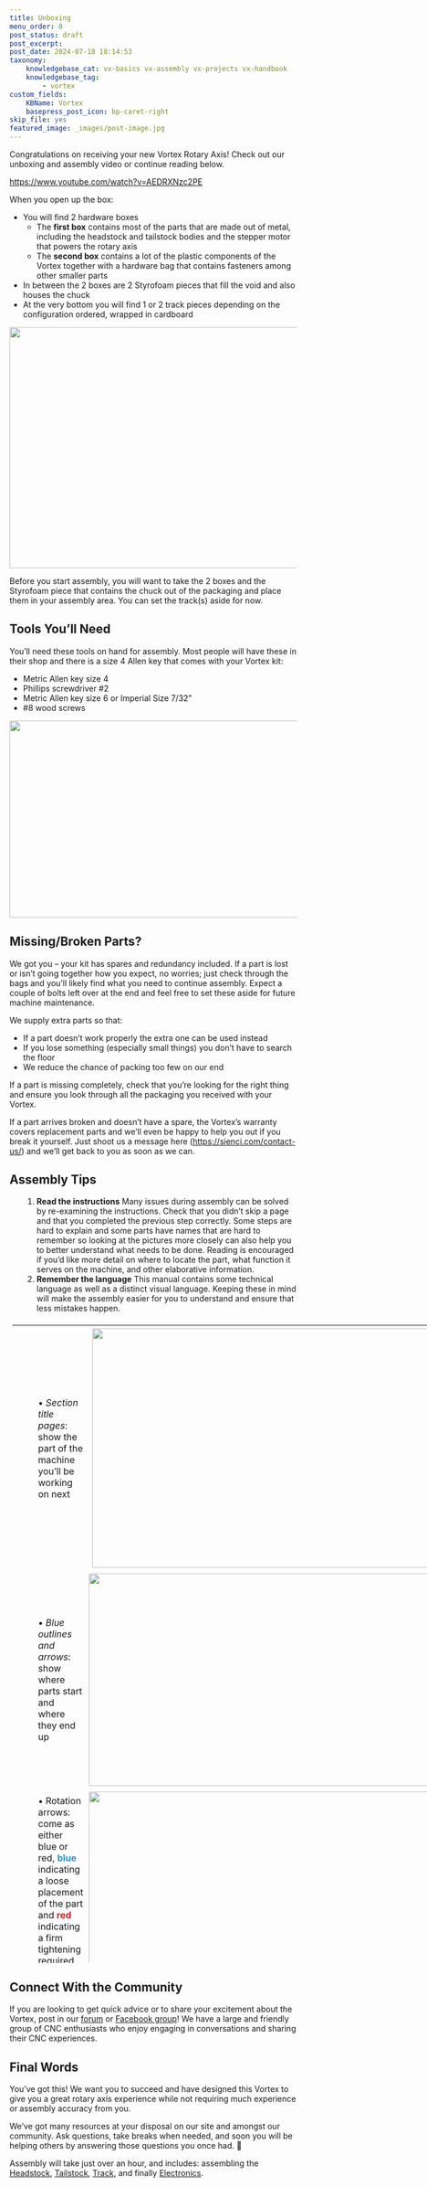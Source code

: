 ```yaml
---
title: Unboxing
menu_order: 0
post_status: draft
post_excerpt: 
post_date: 2024-07-18 18:14:53
taxonomy:
    knowledgebase_cat: vx-basics vx-assembly vx-projects vx-handbook
    knowledgebase_tag:
        - vortex
custom_fields:
    KBName: Vortex
    basepress_post_icon: bp-caret-right
skip_file: yes
featured_image: _images/post-image.jpg
---
```


Congratulations on receiving your new Vortex Rotary Axis! Check out our unboxing and assembly video or continue reading below.

https://www.youtube.com/watch?v=AEDRXNzc2PE

When you open up the box:
<ul>
 	<li>You will find 2 hardware boxes
<ul>
 	<li>The <strong>first box</strong> contains most of the parts that are made out of metal, including the headstock and tailstock bodies and the stepper motor that powers the rotary axis</li>
 	<li>The <strong>second box</strong> contains a lot of the plastic components of the Vortex together with a hardware bag that contains fasteners among other smaller parts</li>
</ul>
</li>
 	<li>In between the 2 boxes are 2 Styrofoam pieces that fill the void and also houses the chuck</li>
 	<li>At the very bottom you will find 1 or 2 track pieces depending on the configuration ordered, wrapped in cardboard</li>
</ul>
<img class="aligncenter size-medium wp-image-5389" src="https://resources.sienci.com/wp-content/uploads/2023/08/5.p1_Unboxing-850x422.jpg" alt="" width="850" height="422" />

Before you start assembly, you will want to take the 2 boxes and the Styrofoam piece that contains the chuck out of the packaging and place them in your assembly area. You can set the track(s) aside for now.
<h2>Tools You’ll Need</h2>
You’ll need these tools on hand for assembly. Most people will have these in their shop and there is a size 4 Allen key that comes with your Vortex kit:
<ul>
 	<li>Metric Allen key size 4</li>
 	<li>Phillips screwdriver #2</li>
 	<li>Metric Allen key size 6 or Imperial Size 7/32”</li>
 	<li>#8 wood screws</li>
</ul>
<img class="aligncenter size-medium wp-image-5666" src="https://resources.sienci.com/wp-content/uploads/2023/08/Tools-850x345.jpg" alt="" width="850" height="345" />
<h2>Missing/Broken Parts?</h2>
We got you – your kit has spares and redundancy included. If a part is lost or isn’t going together how you expect, no worries; just check through the bags and you’ll likely find what you need to continue assembly. Expect a couple of bolts left over at the end and feel free to set these aside for future machine maintenance.

We supply extra parts so that:
<ul>
 	<li>If a part doesn’t work properly the extra one can be used instead</li>
 	<li>If you lose something (especially small things) you don’t have to search the floor</li>
 	<li>We reduce the chance of packing too few on our end</li>
</ul>
If a part is missing completely, check that you’re looking for the right thing and ensure you look through all the packaging you received with your Vortex.

If a part arrives broken and doesn’t have a spare, the Vortex’s warranty covers replacement parts and we’ll even be happy to help you out if you break it yourself. Just shoot us a message here (https://sienci.com/contact-us/) and we’ll get back to you as soon as we can.
<h2>Assembly Tips</h2>
<ol>
 	<li style="list-style-type: none;">
<ol>
 	<li><strong>Read the instructions</strong>
Many issues during assembly can be solved by re-examining the instructions. Check that you didn’t skip a page and that you completed the previous step correctly. Some steps are hard to explain and some parts have names that are hard to remember so looking at the pictures more closely can also help you to better understand what needs to be done. Reading is encouraged if you’d like more detail on where to locate the part, what function it serves on the machine, and other elaborative information.</li>
 	<li><strong>Remember the language</strong>
This manual contains some technical language as well as a distinct visual language. Keeping these in mind will make the assembly easier for you to understand and ensure that less mistakes happen.</li>
</ol>
</li>
</ol>
<table class="unboxing-table2" style="height: 1122px; width: 871px; margin-left: auto; margin-right: auto; text-align: center; border-collapse: collapse; table-layout: fixed; padding: 5px !important; border: none !important;">
<tbody>
<tr>
<td style="text-align: left; padding: 5px 5px 5px 45px; border: none;">• <em>Section title pages</em>: show the part of the machine you’ll be working on next</td>
<td style="text-align: center; padding: 5px; border: none;"><img class="alignright wp-image-5395 size-full" src="https://resources.sienci.com/wp-content/uploads/2023/08/5.p7_Headstock_Header.png" alt="" width="839" height="419" /></td>
</tr>
<tr>
<td style="text-align: left; padding: 5px 5px 5px 45px; border: none;">• <em>Blue outlines and arrows</em>: show where parts start and where they end up</td>
<td style="text-align: center; padding: 5px; border: none;"><img class="alignright wp-image-5392 size-medium" src="https://resources.sienci.com/wp-content/uploads/2023/08/5.p4_bluehighlight-850x372.jpg" alt="" width="850" height="372" /></td>
</tr>
<tr>
<td style="text-align: left; padding: 5px 5px 5px 45px; border: none;">• Rotation arrows: come as either blue or red, <strong><span style="color: #2896d2;">blue</span> </strong>indicating a loose placement of the part and <span style="color: #d2232a;"><strong>red</strong> </span>indicating a firm tightening required to fasten the part into place</td>
<td style="text-align: center; padding: 5px; border: none;"><img class="alignnone wp-image-3148 size-medium" src="https://resources.sienci.com/wp-content/uploads/2022/03/Unboxing-tips-3-850x372.png" alt="" width="850" height="372" /></td>
</tr>
<tr>
<td style="text-align: left; padding: 5px 5px 5px 45px; border: none;">• Caution triangles: marks something that requires attention</td>
<td style="text-align: center; padding: 5px; border: none;"><img class="alignnone wp-image-3146 size-full" src="https://resources.sienci.com/wp-content/uploads/2022/03/Unboxing-tips-4a.png" alt="" width="758" height="332" /></td>
</tr>
</tbody>
</table>
<h2>Connect With the Community</h2>
If you are looking to get quick advice or to share your excitement about the Vortex, post in our <a href="https://forum.sienci.com/">forum</a> or <a href="https://www.facebook.com/siencilabs">Facebook group</a>! We have a large and friendly group of CNC enthusiasts who enjoy engaging in conversations and sharing their CNC experiences.
<h2>Final Words</h2>
You’ve got this! We want you to succeed and have designed this Vortex to give you a great rotary axis experience while not requiring much experience or assembly accuracy from you.

We’ve got many resources at your disposal on our site and amongst our community. Ask questions, take breaks when needed, and soon you will be helping others by answering those questions you once had. 🙂

Assembly will take just over an hour, and includes: assembling the <a href="https://resources.sienci.com/view/vx-headstock/">Headstock</a>, <a href="https://resources.sienci.com/view/vx-tailstock/">Tailstock</a>, <a href="https://resources.sienci.com/view/vx-track/">Track</a>, and finally <a href="https://resources.sienci.com/view/vx-electronics/">Electronics</a>.
